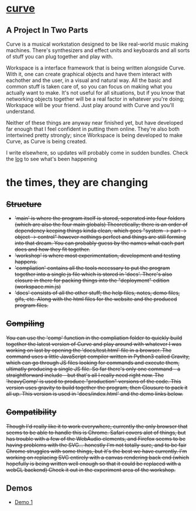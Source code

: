 # [curve](http://metasophiea.com/curve)

## A Project In Two Parts
Curve is a musical workstation designed to be like real-world music making machines. There's synthesizers and effect units and keyboards and all sorts of stuff you can plug together and play with. 

Workspace is a interface framework that is being written alongside Curve. With it, one can create graphical objects and have them interact with eachother and the user, in a visual and natural way. All the basic and common stuff is taken care of, so you can focus on making what you actually want to make. It's not useful for all situations, but if you know that networking objects together will be a real factor in whatever you're doing; Workspace will be your friend. Just play around with Curve and you'll understand.

Neither of these things are anyway near finished yet, but have developed far enough that I feel confident in putting them online. They're also both intertwined pretty strongly; since Workspace is being developed to make Curve, as Curve is being created.

I write elsewhere, so updates will probably come in sudden bundles. Check the [log](docs/notes/log) to see what's been happening

# the times, they are changing

## ~~Structure~~
- ~~'main' is where the program itself is stored, seperated into four folders (which are also the four main globals) Theoretically; there is an order of dependency keeping things kinda clean, which goes "system -> part -> object -> control" however nothings perfect and things are still forming into that dream. You can probably guess by the names what each part does and how they fit together.~~
- ~~'workshop' is where most experimentation, development and testing happens.~~
- ~~'compliation' contains all the tools necessary to put the program together into a single js file which is stored in 'docs'. There's also closure in there for packing things into the "deployment" edition (workspace.min.js)~~
- ~~'docs' consists of all the other stuff; the help files, notes, demo files, gifs, etc. Along with the html files for the website and the produced program files.~~

## ~~Compiling~~
~~You can use the 'comp' function in the compliation folder to quickly build together the latest version of Curve and play around with whatever I was working on last by opening the 'docs/test.html' file in a browser.
The command uses a little JavaScript compiler written in Python3 called Gravity, which can go through JS files looking for commands and execute them, ultimatly producing a single JS file. So far there's only one command - a straightforward include - but that's all I really need right now. The 'heavyComp' is used to produce "production" versions of the code. This version uses gravity to build together the program, then Clousure to pack it all up. This version is used in 'docs/index.html' and the demo links below.~~

## ~~Compatibility~~
~~Though I'd really like it to work everywhere, currently the only browser that seems to be able to handle this is Chrome. Safari covers alot of things, but has trouble with a few of the WebAudio elements, and Firefox seems to be having problems with the SVG... honestly I'm not totally sure, and to be fair Chrome struggles with some things, but it's the best we have currently. I'm working on replacing SVG entirely with a canvas rendering back end (which hopefully is being written well enough so that it could be replaced with a webGL backend) Check it out in the experiment area of the workshop.~~

## Demos
- [Demo 1](https://curve.metasophiea.com?demo=1) 
